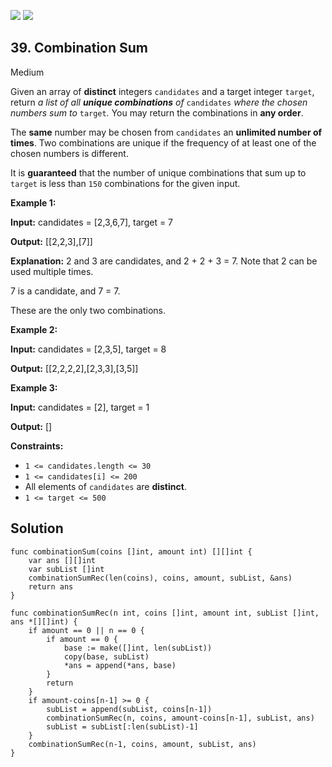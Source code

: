 [![](https://img.shields.io/github/stars/javadev/LeetCode-in-All?label=Stars&style=flat-square)](https://github.com/javadev/LeetCode-in-All)
[![](https://img.shields.io/github/forks/javadev/LeetCode-in-All?label=Fork%20me%20on%20GitHub%20&style=flat-square)](https://github.com/javadev/LeetCode-in-All/fork)

## 39\. Combination Sum

Medium

Given an array of **distinct** integers `candidates` and a target integer `target`, return _a list of all **unique combinations** of_ `candidates` _where the chosen numbers sum to_ `target`_._ You may return the combinations in **any order**.

The **same** number may be chosen from `candidates` an **unlimited number of times**. Two combinations are unique if the frequency of at least one of the chosen numbers is different.

It is **guaranteed** that the number of unique combinations that sum up to `target` is less than `150` combinations for the given input.

**Example 1:**

**Input:** candidates = [2,3,6,7], target = 7

**Output:** [[2,2,3],[7]]

**Explanation:** 
2 and 3 are candidates, and 2 + 2 + 3 = 7. Note that 2 can be used multiple times.

7 is a candidate, and 7 = 7. 

These are the only two combinations.

**Example 2:**

**Input:** candidates = [2,3,5], target = 8

**Output:** [[2,2,2,2],[2,3,3],[3,5]]

**Example 3:**

**Input:** candidates = [2], target = 1

**Output:** []

**Constraints:**

*   `1 <= candidates.length <= 30`
*   `1 <= candidates[i] <= 200`
*   All elements of `candidates` are **distinct**.
*   `1 <= target <= 500`

## Solution

```golang
func combinationSum(coins []int, amount int) [][]int {
	var ans [][]int
	var subList []int
	combinationSumRec(len(coins), coins, amount, subList, &ans)
	return ans
}

func combinationSumRec(n int, coins []int, amount int, subList []int, ans *[][]int) {
	if amount == 0 || n == 0 {
		if amount == 0 {
			base := make([]int, len(subList))
			copy(base, subList)
			*ans = append(*ans, base)
		}
		return
	}
	if amount-coins[n-1] >= 0 {
		subList = append(subList, coins[n-1])
		combinationSumRec(n, coins, amount-coins[n-1], subList, ans)
		subList = subList[:len(subList)-1]
	}
	combinationSumRec(n-1, coins, amount, subList, ans)
}
```